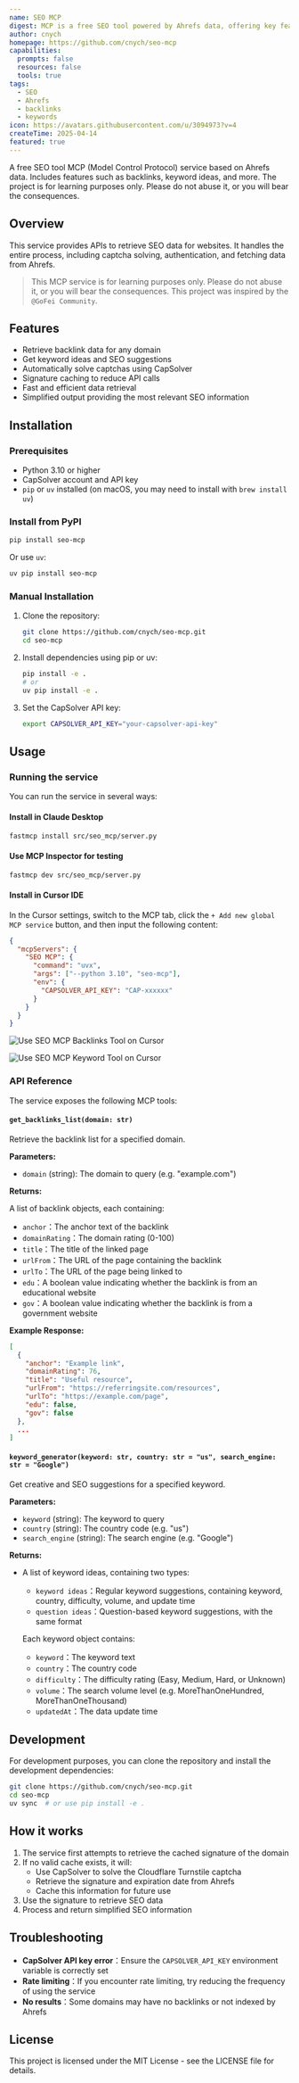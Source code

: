 ```yaml
---
name: SEO MCP
digest: MCP is a free SEO tool powered by Ahrefs data, offering key features like backlink analysis and keyword research to help optimize websites and improve search rankings.
author: cnych
homepage: https://github.com/cnych/seo-mcp
capabilities:
  prompts: false
  resources: false
  tools: true
tags:
  - SEO
  - Ahrefs
  - backlinks
  - keywords
icon: https://avatars.githubusercontent.com/u/3094973?v=4
createTime: 2025-04-14
featured: true
---
```


A free SEO tool MCP (Model Control Protocol) service based on Ahrefs data. Includes features such as backlinks, keyword ideas, and more. The project is for learning purposes only. Please do not abuse it, or you will bear the consequences.

## Overview

This service provides APIs to retrieve SEO data for websites. It handles the entire process, including captcha solving, authentication, and fetching data from Ahrefs.

> This MCP service is for learning purposes only. Please do not abuse it, or you will bear the consequences. This project was inspired by the `@GoFei Community`.

## Features

- Retrieve backlink data for any domain
- Get keyword ideas and SEO suggestions
- Automatically solve captchas using CapSolver
- Signature caching to reduce API calls
- Fast and efficient data retrieval
- Simplified output providing the most relevant SEO information

## Installation

### Prerequisites

- Python 3.10 or higher
- CapSolver account and API key
- `pip` or `uv` installed (on macOS, you may need to install with `brew install uv`)

### Install from PyPI

```bash
pip install seo-mcp
```

Or use `uv`:

```bash
uv pip install seo-mcp
```

### Manual Installation

1. Clone the repository:

   ```bash
   git clone https://github.com/cnych/seo-mcp.git
   cd seo-mcp
   ```

2. Install dependencies using pip or uv:

   ```bash
   pip install -e .
   # or
   uv pip install -e .
   ```

3. Set the CapSolver API key:

   ```bash
   export CAPSOLVER_API_KEY="your-capsolver-api-key"
   ```

## Usage

### Running the service

You can run the service in several ways:

#### Install in Claude Desktop

```bash
fastmcp install src/seo_mcp/server.py
```

#### Use MCP Inspector for testing

```bash
fastmcp dev src/seo_mcp/server.py
```

#### Install in Cursor IDE

In the Cursor settings, switch to the MCP tab, click the `+ Add new global MCP service` button, and then input the following content:

```json
{
  "mcpServers": {
    "SEO MCP": {
      "command": "uvx",
      "args": ["--python 3.10", "seo-mcp"],
      "env": {
        "CAPSOLVER_API_KEY": "CAP-xxxxxx"
      }
    }
  }
}
```

![Use SEO MCP Backlinks Tool on Cursor](https://static.claudemcp.com/servers/cnych/seo-mcp/cnych-seo-mcp-03c59e1e.png)

![Use SEO MCP Keyword Tool on Cursor](https://static.claudemcp.com/servers/cnych/seo-mcp/cnych-seo-mcp-a188f668.png)

### API Reference

The service exposes the following MCP tools:

#### `get_backlinks_list(domain: str)`

Retrieve the backlink list for a specified domain.

**Parameters:**

- `domain` (string): The domain to query (e.g. "example.com")

**Returns:**

A list of backlink objects, each containing:

- `anchor`：The anchor text of the backlink
- `domainRating`：The domain rating (0-100)
- `title`：The title of the linked page
- `urlFrom`：The URL of the page containing the backlink
- `urlTo`：The URL of the page being linked to
- `edu`：A boolean value indicating whether the backlink is from an educational website
- `gov`：A boolean value indicating whether the backlink is from a government website

**Example Response:**

```json
[
  {
    "anchor": "Example link",
    "domainRating": 76,
    "title": "Useful resource",
    "urlFrom": "https://referringsite.com/resources",
    "urlTo": "https://example.com/page",
    "edu": false,
    "gov": false
  },
  ...
]
```

#### `keyword_generator(keyword: str, country: str = "us", search_engine: str = "Google")`

Get creative and SEO suggestions for a specified keyword.

**Parameters:**

- `keyword` (string): The keyword to query
- `country` (string): The country code (e.g. "us")
- `search_engine` (string): The search engine (e.g. "Google")

**Returns:**

- A list of keyword ideas, containing two types:

  - `keyword ideas`：Regular keyword suggestions, containing keyword, country, difficulty, volume, and update time
  - `question ideas`：Question-based keyword suggestions, with the same format

  Each keyword object contains:

  - `keyword`：The keyword text
  - `country`：The country code
  - `difficulty`：The difficulty rating (Easy, Medium, Hard, or Unknown)
  - `volume`：The search volume level (e.g. MoreThanOneHundred, MoreThanOneThousand)
  - `updatedAt`：The data update time

## Development

For development purposes, you can clone the repository and install the development dependencies:

```bash
git clone https://github.com/cnych/seo-mcp.git
cd seo-mcp
uv sync  # or use pip install -e .
```

## How it works

1. The service first attempts to retrieve the cached signature of the domain
2. If no valid cache exists, it will:
   - Use CapSolver to solve the Cloudflare Turnstile captcha
   - Retrieve the signature and expiration date from Ahrefs
   - Cache this information for future use
3. Use the signature to retrieve SEO data
4. Process and return simplified SEO information

## Troubleshooting

- **CapSolver API key error**：Ensure the `CAPSOLVER_API_KEY` environment variable is correctly set
- **Rate limiting**：If you encounter rate limiting, try reducing the frequency of using the service
- **No results**：Some domains may have no backlinks or not indexed by Ahrefs

## License

This project is licensed under the MIT License - see the LICENSE file for details.
